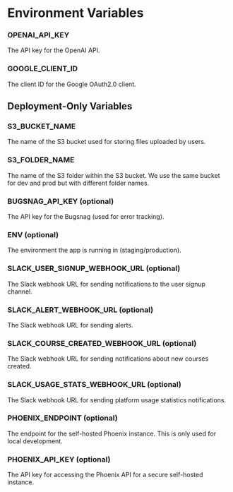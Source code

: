 # Environment Variables

### OPENAI_API_KEY
The API key for the OpenAI API.

### GOOGLE_CLIENT_ID
The client ID for the Google OAuth2.0 client.

## Deployment-Only Variables

### S3_BUCKET_NAME
The name of the S3 bucket used for storing files uploaded by users.

### S3_FOLDER_NAME
The name of the S3 folder within the S3 bucket. We use the same bucket for dev and prod but with different folder names.

### BUGSNAG_API_KEY (optional)
The API key for the Bugsnag (used for error tracking).

### ENV (optional)
The environment the app is running in (staging/production).

### SLACK_USER_SIGNUP_WEBHOOK_URL (optional)
The Slack webhook URL for sending notifications to the user signup channel.

### SLACK_ALERT_WEBHOOK_URL (optional)
The Slack webhook URL for sending alerts.

### SLACK_COURSE_CREATED_WEBHOOK_URL (optional)
The Slack webhook URL for sending notifications about new courses created.

### SLACK_USAGE_STATS_WEBHOOK_URL (optional)
The Slack webhook URL for sending platform usage statistics notifications.

### PHOENIX_ENDPOINT (optional)
The endpoint for the self-hosted Phoenix instance. This is only used for local development.

### PHOENIX_API_KEY (optional)
The API key for accessing the Phoenix API for a secure self-hosted instance.